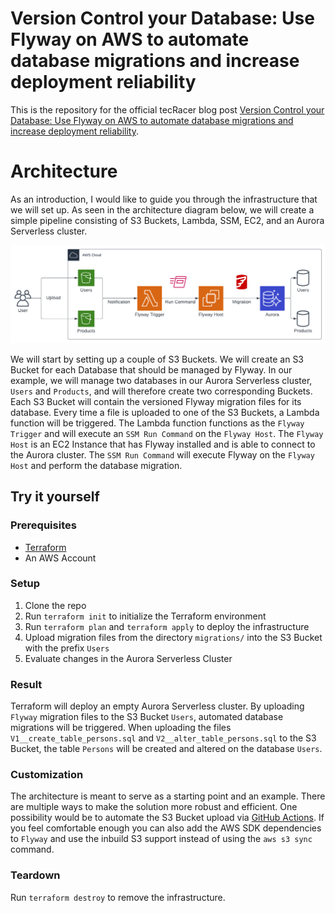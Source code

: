 # Version Control your Database: Use Flyway on AWS to automate database migrations and increase deployment reliability

This is the repository for the official tecRacer blog post [Version Control your Database: Use Flyway on AWS to automate database migrations and increase deployment reliability](https://www.tecracer.com/blog/2023/03/version-control-your-database-use-flyway-on-aws-to-automate-database-migrations-and-increase-deployment-reliability.html).

# Architecture

As an introduction, I would like to guide you through the infrastructure that we will set up. As seen in the architecture diagram below, we will create a simple pipeline consisting of S3 Buckets, Lambda, SSM, EC2, and an Aurora Serverless cluster.

![architecture](media/architecture.png)

We will start by setting up a couple of S3 Buckets. We will create an S3 Bucket for each Database that should be managed by Flyway. In our example, we will manage two databases in our Aurora Serverless cluster, `Users` and `Products`, and will therefore create two corresponding Buckets. Each S3 Bucket will contain the versioned Flyway migration files for its database. Every time a file is uploaded to one of the S3 Buckets, a Lambda function will be triggered. The Lambda function functions as the `Flyway Trigger` and will execute an `SSM Run Command` on the `Flyway Host`. The `Flyway Host` is an EC2 Instance that has Flyway installed and is able to connect to the Aurora cluster. The `SSM Run Command` will execute Flyway on the `Flyway Host` and perform the database migration.

## Try it yourself

### Prerequisites

- [Terraform](https://developer.hashicorp.com/terraform/downloads)
- An AWS Account

### Setup

1. Clone the repo
2. Run `terraform init` to initialize the Terraform environment
3. Run `terraform plan` and `terraform apply` to deploy the infrastructure
4. Upload migration files from the directory `migrations/` into the S3 Bucket with the prefix `Users`
5. Evaluate changes in the Aurora Serverless Cluster

### Result

Terraform will deploy an empty Aurora Serverless cluster. By uploading `Flyway` migration files to the S3 Bucket `Users`, automated database migrations will be triggered. When uploading the files `V1__create_table_persons.sql` and `V2__alter_table_persons.sql` to the S3 Bucket, the table `Persons` will be created and altered on the database `Users`.

### Customization

The architecture is meant to serve as a starting point and an example. There are multiple ways to make the solution more robust and efficient. One possibility would be to automate the S3 Bucket upload via [GitHub Actions](). If you feel comfortable enough you can also add the AWS SDK dependencies to `Flyway` and use the inbuild S3 support instead of using the `aws s3 sync` command.

### Teardown

Run `terraform destroy` to remove the infrastructure.
